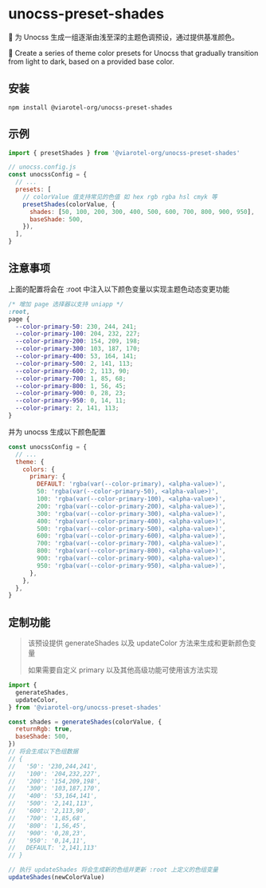# unocss-preset-shades

🎨 为 Unocss 生成一组逐渐由浅至深的主题色调预设，通过提供基准颜色。

🎨 Create a series of theme color presets for Unocss that gradually transition from light to dark, based on a provided base color.

## 安装

```shell
npm install @viarotel-org/unocss-preset-shades
```

## 示例

```js
import { presetShades } from '@viarotel-org/unocss-preset-shades'

// unocss.config.js
const unocssConfig = {
  // ...
  presets: [
    // colorValue 值支持常见的色值 如 hex rgb rgba hsl cmyk 等
    presetShades(colorValue, {
      shades: [50, 100, 200, 300, 400, 500, 600, 700, 800, 900, 950],
      baseShade: 500,
    }),
  ],
}
```

## 注意事项

上面的配置将会在 :root 中注入以下颜色变量以实现主题色动态变更功能

```css
/* 增加 page 选择器以支持 uniapp */
:root,
page {
  --color-primary-50: 230, 244, 241;
  --color-primary-100: 204, 232, 227;
  --color-primary-200: 154, 209, 198;
  --color-primary-300: 103, 187, 170;
  --color-primary-400: 53, 164, 141;
  --color-primary-500: 2, 141, 113;
  --color-primary-600: 2, 113, 90;
  --color-primary-700: 1, 85, 68;
  --color-primary-800: 1, 56, 45;
  --color-primary-900: 0, 28, 23;
  --color-primary-950: 0, 14, 11;
  --color-primary: 2, 141, 113;
}
```

并为 unocss 生成以下颜色配置

```js
const unocssConfig = {
  // ...
  theme: {
    colors: {
      primary: {
        DEFAULT: 'rgba(var(--color-primary), <alpha-value>)',
        50: 'rgba(var(--color-primary-50), <alpha-value>)',
        100: 'rgba(var(--color-primary-100), <alpha-value>)',
        200: 'rgba(var(--color-primary-200), <alpha-value>)',
        300: 'rgba(var(--color-primary-300), <alpha-value>)',
        400: 'rgba(var(--color-primary-400), <alpha-value>)',
        500: 'rgba(var(--color-primary-500), <alpha-value>)',
        600: 'rgba(var(--color-primary-600), <alpha-value>)',
        700: 'rgba(var(--color-primary-700), <alpha-value>)',
        800: 'rgba(var(--color-primary-800), <alpha-value>)',
        900: 'rgba(var(--color-primary-900), <alpha-value>)',
        950: 'rgba(var(--color-primary-950), <alpha-value>)',
      },
    },
  },
}
```

## 定制功能

> 该预设提供 generateShades 以及 updateColor 方法来生成和更新颜色变量
>
> 如果需要自定义 primary 以及其他高级功能可使用该方法实现

```js
import {
  generateShades,
  updateColor,
} from '@viarotel-org/unocss-preset-shades'

const shades = generateShades(colorValue, {
  returnRgb: true,
  baseShade: 500,
})
// 将会生成以下色组数据
// {
//   '50': '230,244,241',
//   '100': '204,232,227',
//   '200': '154,209,198',
//   '300': '103,187,170',
//   '400': '53,164,141',
//   '500': '2,141,113',
//   '600': '2,113,90',
//   '700': '1,85,68',
//   '800': '1,56,45',
//   '900': '0,28,23',
//   '950': '0,14,11',
//   DEFAULT: '2,141,113'
// }

// 执行 updateShades 将会生成新的色组并更新 :root 上定义的色组变量
updateShades(newColorValue)
```
